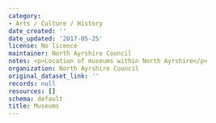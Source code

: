 ```yaml
---
category:
- Arts / Culture / History
date_created: ''
date_updated: '2017-05-25'
license: No licence
maintainer: North Ayrshire Council
notes: <p>Location of museums within North Ayrshire</p>
organization: North Ayrshire Council
original_dataset_link: ''
records: null
resources: []
schema: default
title: Museums
---
```

